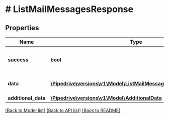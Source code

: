 # # ListMailMessagesResponse

## Properties

Name | Type | Description | Notes
------------ | ------------- | ------------- | -------------
**success** | **bool** | If the response is successful or not | [optional]
**data** | [**\Pipedrive\versions\v1\Model\ListMailMessagesResponseAllOfData[]**](ListMailMessagesResponseAllOfData.md) | The array of mail messages |
**additional_data** | [**\Pipedrive\versions\v1\Model\AdditionalData**](AdditionalData.md) |  |

[[Back to Model list]](../../README.md#models) [[Back to API list]](../../README.md#endpoints) [[Back to README]](../../README.md)
